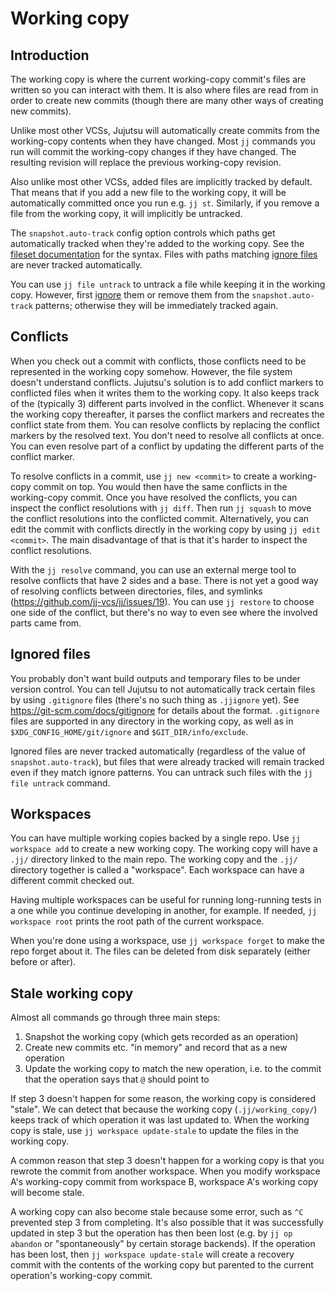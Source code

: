 # Working copy


## Introduction

The working copy is where the current working-copy commit's files are written so
you can interact with them. It is also where files are read from in order to
create new commits (though there are many other ways of creating new commits).

Unlike most other VCSs, Jujutsu will automatically create commits from the
working-copy contents when they have changed. Most `jj` commands you run will
commit the working-copy changes if they have changed. The resulting revision
will replace the previous working-copy revision.

Also unlike most other VCSs, added files are implicitly tracked by default. That
means that if you add a new file to the working copy, it will be automatically
committed once you run e.g. `jj st`. Similarly, if you remove a file from the
working copy, it will implicitly be untracked.

The `snapshot.auto-track` config option controls which paths get automatically
tracked when they're added to the working copy. See the
[fileset documentation](filesets.md) for the syntax. Files with paths matching
[ignore files](#ignored-files) are never tracked automatically.

You can use `jj file untrack` to untrack a file while keeping it in the working
copy. However, first [ignore](#ignored-files) them or remove them from the
`snapshot.auto-track` patterns; otherwise they will be immediately tracked again.


## Conflicts

When you check out a commit with conflicts, those conflicts need to be
represented in the working copy somehow. However, the file system doesn't
understand conflicts. Jujutsu's solution is to add conflict markers to
conflicted files when it writes them to the working copy. It also keeps track of
the (typically 3) different parts involved in the conflict. Whenever it scans
the working copy thereafter, it parses the conflict markers and recreates the
conflict state from them. You can resolve conflicts by replacing the conflict
markers by the resolved text. You don't need to resolve all conflicts at once.
You can even resolve part of a conflict by updating the different parts of the
conflict marker.

To resolve conflicts in a commit, use `jj new <commit>` to create a working-copy
commit on top. You would then have the same conflicts in the working-copy
commit. Once you have resolved the conflicts, you can inspect the conflict
resolutions with `jj diff`. Then run `jj squash` to move the conflict
resolutions into the conflicted commit. Alternatively, you can edit the commit
with conflicts directly in the working copy by using `jj edit <commit>`. The
main disadvantage of that is that it's harder to inspect the conflict
resolutions.

With the `jj resolve` command, you can use an external merge tool to resolve
conflicts that have 2 sides and a base.  There is not yet a good way of
resolving conflicts between directories, files, and symlinks
(https://github.com/jj-vcs/jj/issues/19). You can use `jj restore` to choose
one side of the conflict, but there's no way to even see where the involved
parts came from.


## Ignored files

You probably don't want build outputs and temporary files to be under version
control. You can tell Jujutsu to not automatically track certain files by using
`.gitignore` files (there's no such thing as `.jjignore` yet). See
<https://git-scm.com/docs/gitignore> for details about the format. `.gitignore`
files are supported in any directory in the working copy, as well as in
`$XDG_CONFIG_HOME/git/ignore` and `$GIT_DIR/info/exclude`.

Ignored files are never tracked automatically (regardless of the value of
`snapshot.auto-track`), but files that were already tracked will remain tracked
even if they match ignore patterns. You can untrack such files with the
`jj file untrack` command.


## Workspaces

You can have multiple working copies backed by a single repo. Use
`jj workspace add` to create a new working copy. The working copy will have a
`.jj/` directory linked to the main repo. The working copy and the `.jj/`
directory together is called a "workspace". Each workspace can have a different
commit checked out.

Having multiple workspaces can be useful for running long-running tests in a one
while you continue developing in another, for example. If needed,
`jj workspace root` prints the root path of the current workspace.

When you're done using a workspace, use `jj workspace forget` to make the repo
forget about it. The files can be deleted from disk separately (either before or
after).

## Stale working copy

Almost all commands go through three main steps:

1. Snapshot the working copy (which gets recorded as an operation)
2. Create new commits etc. "in memory" and record that as a new operation
3. Update the working copy to match the new operation, i.e. to the commit that
   the operation says that `@` should point to

If step 3 doesn't happen for some reason, the working copy is considered
"stale". We can detect that because the working copy (`.jj/working_copy/`)
keeps track of which operation it was last updated to. When the working copy is
stale, use `jj workspace update-stale` to update the files in the working copy.

A common reason that step 3 doesn't happen for a working copy is that you
rewrote the commit from another workspace. When you modify workspace A's
working-copy commit from workspace B, workspace A's working copy will become
stale.

A working copy can also become stale because some error, such as `^C` prevented
step 3 from completing. It's also possible that it was successfully updated in
step 3 but the operation has then been lost (e.g. by `jj op abandon` or
"spontaneously" by certain storage backends). If the operation has been lost,
then `jj workspace update-stale` will create a recovery commit with the
contents of the working copy but parented to the current operation's
working-copy commit.
